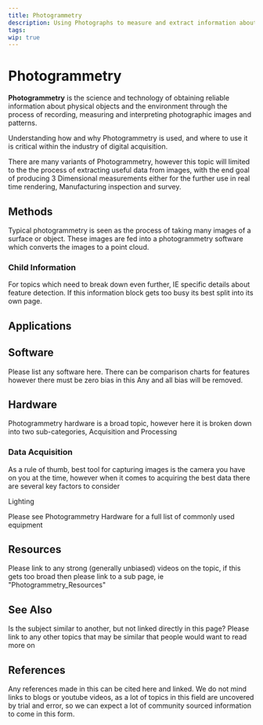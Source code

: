 ```yaml
---
title: Photogrammetry
description: Using Photographs to measure and extract information about a subject
tags: 
wip: true
---
```

# Photogrammetry

**Photogrammetry** is the science and technology of obtaining reliable information about physical objects and the environment through the process of recording, measuring and interpreting photographic images and patterns.

Understanding how and why Photogrammetry is used, and where to use it is critical within the industry of digital acquisition.

There are many variants of Photogrammetry, however this topic will limited to the the process of extracting useful data from images, with the end goal of producing 3 Dimensional measurements either for the further use in real time rendering, Manufacturing inspection and survey.

## Methods

Typical photogrammetry is seen as the process of taking many images of a surface or object. These images are fed into a photogrammetry software which converts the images to a point cloud. 

### Child Information

For topics which need to break down even further, IE specific details about feature detection. 
If this information block gets too busy its best split into its own page.

## Applications

## Software

Please list any software here. 
There can be comparison charts for features however there must be zero bias in this 
Any and all bias will be removed.

## Hardware

Photogrammetry hardware is a broad topic, however here it is broken down into two sub-categories, Acquisition and Processing

### Data Acquisition

As a rule of thumb, best tool for capturing images is the camera you have on you at the time, however when it comes to acquiring the best data there are several key factors to consider

Lighting

Please see Photogrammetry Hardware for a full list of commonly used equipment

## Resources

Please link to any strong (generally unbiased) videos on the topic, if this gets too broad then please link to a sub page, ie "Photogrammetry_Resources"

## See Also

Is the subject similar to another, but not linked directly in this page? 
Please link to any other topics that may be similar that people would want to read more on

## References

Any references made in this can be cited here and linked. 
We do not mind links to blogs or youtube videos, as a lot of topics in this field are uncovered by trial and error, so we can expect a lot of community sourced information to come in this form.